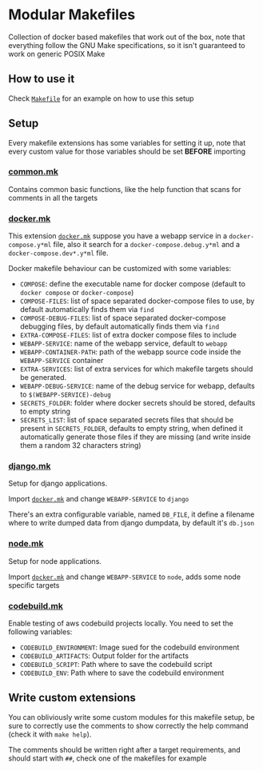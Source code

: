 # Modular Makefiles

Collection of docker based makefiles that work out of the box, note that everything follow the GNU Make specifications, so it isn't guaranteed to work on generic POSIX Make

## How to use it

Check [`Makefile`](Makefile) for an example on how to use this setup

## Setup

Every makefile extensions has some variables for setting it up, note that every custom value for those variables should be set **BEFORE** importing

### [common.mk](.makefiles/common.mk)

Contains common basic functions, like the help function that scans for comments in all the targets

### [docker.mk](.makefiles/docker.mk)

This extension [`docker.mk`](.makefiles/docker.mk) suppose you have a webapp service in a `docker-compose.y*ml` file, also it search for a `docker-compose.debug.y*ml` and a `docker-compose.dev*.y*ml` file.

Docker makefile behaviour can be customized with some variables:

* `COMPOSE`: define the executable name for docker compose (default to `docker compose` or `docker-compose`)
* `COMPOSE-FILES`: list of space separated docker-compose files to use, by default automatically finds them via `find`
* `COMPOSE-DEBUG-FILES`: list of space separated docker-compose debugging files, by default automatically finds them via `find`
* `EXTRA-COMPOSE-FILES`: list of extra docker compose files to include
* `WEBAPP-SERVICE`: name of the webapp service, default to `webapp`
* `WEBAPP-CONTAINER-PATH`: path of the webapp source code inside the `WEBAPP-SERVICE` container
* `EXTRA-SERVICES`: list of extra services for which makefile targets should be generated.
* `WEBAPP-DEBUG-SERVICE`: name of the debug service for webapp, defaults to `$(WEBAPP-SERVICE)-debug`
* `SECRETS_FOLDER`: folder where docker secrets should be stored, defaults to empty string
* `SECRETS_LIST`: list of space separated secrets files that should be present in `SECRETS_FOLDER`, defaults to empty string, when defined it automatically generate those files if they are missing (and write inside them a random 32 characters string)

### [django.mk](.makefiles/django.mk)

Setup for django applications.

Import [`docker.mk`](.makefiles/docker.mk) and change `WEBAPP-SERVICE` to `django`

There's an extra configurable variable, named `DB_FILE`, it define a filename where to write dumped data from django dumpdata, by default it's `db.json`

### [node.mk](.makefiles/node.mk)

Setup for node applications.

Import [`docker.mk`](.makefiles/docker.mk) and change `WEBAPP-SERVICE` to `node`, adds some node specific targets

### [codebuild.mk](.makefiles/codebuild.mk)

Enable testing of aws codebuild projects locally.
You need to set the following variables:

* `CODEBUILD_ENVIRONMENT`: Image sued for the codebuild environment
* `CODEBUILD_ARTIFACTS`: Output folder for the artifacts
* `CODEBUILD_SCRIPT`: Path where to save the codebuild script
* `CODEBUILD_ENV`: Path where to save the codebuild environment

## Write custom extensions

You can obliviously write some custom modules for this makefile setup, be sure to correctly use the comments to show correctly the help command (check it with `make help`).

The comments should be written right after a target requirements, and should start with `##`, check one of the makefiles for example
